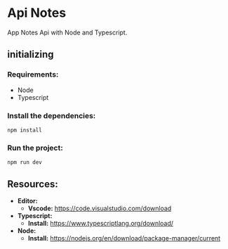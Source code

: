 # Api Notes

App Notes Api with Node and Typescript.

## initializing

### Requirements:

- Node
- Typescript

### Install the dependencies:

    npm install

### Run the project:

    npm run dev

## Resources:

- **Editor:**
  - **Vscode:** https://code.visualstudio.com/download
- **Typescript:**
  - **Install:** https://www.typescriptlang.org/download/
- **Node:**
  - **Install:** https://nodejs.org/en/download/package-manager/current
